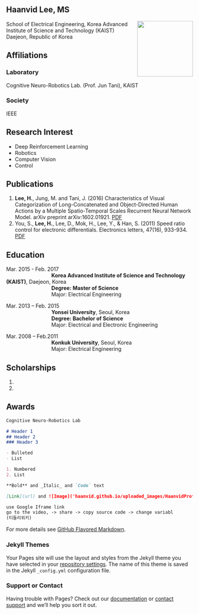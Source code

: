 ## Haanvid Lee, MS
<img class="TextWrap" src="https://haanvid.github.io/uploaded_images/HaanvidProfile.jpg" width="150" style="float : right">  
School of Electrical Engineering,  
Korea Advanced Institute of Science and Technology (KAIST)  
Daejeon, Republic of Korea  

## Affiliations

### Laboratory
Cognitive Neuro-Robotics Lab. (Prof. Jun Tani), KAIST

### Society
IEEE


## Research Interest

- Deep Reinforcement Learning
- Robotics
- Computer Vision
- Control

## Publications
1. **Lee, H.**, Jung, M. and Tani, J. (2016) Characteristics of Visual Categorization of Long-Concatenated and Object-Directed Human Actions by a Multiple Spatio-Temporal Scales Recurrent Neural Network Model. arXiv preprint arXiv:1602.01921.
[PDF](https://arxiv.org/pdf/1602.01921.pdf)
2. You, S., **Lee, H.**, Lee, D., Mok, H., Lee, Y., & Han, S. (2011) Speed ratio control for electronic differentials. Electronics letters, 47(16), 933-934.  
[PDF](http://ieeexplore.ieee.org/document/5980042/)

## Education

Mar. 2015 - Feb. 2017  
&nbsp;&nbsp;&nbsp;&nbsp;&nbsp;&nbsp;&nbsp;&nbsp;&nbsp;&nbsp;&nbsp;&nbsp;&nbsp;&nbsp;&nbsp;&nbsp;&nbsp;&nbsp;&nbsp;&nbsp;&nbsp;&nbsp;&nbsp;&nbsp;&nbsp;&nbsp;&nbsp;&nbsp;&nbsp;&nbsp; **Korea Advanced Institute of Science and Technology (KAIST)**, Daejeon, Korea  
&nbsp;&nbsp;&nbsp;&nbsp;&nbsp;&nbsp;&nbsp;&nbsp;&nbsp;&nbsp;&nbsp;&nbsp;&nbsp;&nbsp;&nbsp;&nbsp;&nbsp;&nbsp;&nbsp;&nbsp;&nbsp;&nbsp;&nbsp;&nbsp;&nbsp;&nbsp;&nbsp;&nbsp;&nbsp;&nbsp; **Degree: Master of Science**  
&nbsp;&nbsp;&nbsp;&nbsp;&nbsp;&nbsp;&nbsp;&nbsp;&nbsp;&nbsp;&nbsp;&nbsp;&nbsp;&nbsp;&nbsp;&nbsp;&nbsp;&nbsp;&nbsp;&nbsp;&nbsp;&nbsp;&nbsp;&nbsp;&nbsp;&nbsp;&nbsp;&nbsp;&nbsp;&nbsp; Major: Electrical Engineering  
 


Mar. 2013 – Feb. 2015  
&nbsp;&nbsp;&nbsp;&nbsp;&nbsp;&nbsp;&nbsp;&nbsp;&nbsp;&nbsp;&nbsp;&nbsp;&nbsp;&nbsp;&nbsp;&nbsp;&nbsp;&nbsp;&nbsp;&nbsp;&nbsp;&nbsp;&nbsp;&nbsp;&nbsp;&nbsp;&nbsp;&nbsp;&nbsp;&nbsp; **Yonsei University**, Seoul, Korea  
&nbsp;&nbsp;&nbsp;&nbsp;&nbsp;&nbsp;&nbsp;&nbsp;&nbsp;&nbsp;&nbsp;&nbsp;&nbsp;&nbsp;&nbsp;&nbsp;&nbsp;&nbsp;&nbsp;&nbsp;&nbsp;&nbsp;&nbsp;&nbsp;&nbsp;&nbsp;&nbsp;&nbsp;&nbsp;&nbsp; **Degree: Bachelor of Science**  
&nbsp;&nbsp;&nbsp;&nbsp;&nbsp;&nbsp;&nbsp;&nbsp;&nbsp;&nbsp;&nbsp;&nbsp;&nbsp;&nbsp;&nbsp;&nbsp;&nbsp;&nbsp;&nbsp;&nbsp;&nbsp;&nbsp;&nbsp;&nbsp;&nbsp;&nbsp;&nbsp;&nbsp;&nbsp;&nbsp; Major: Electrical and Electronic Engineering  
 

Mar. 2008 – Feb.2011  
&nbsp;&nbsp;&nbsp;&nbsp;&nbsp;&nbsp;&nbsp;&nbsp;&nbsp;&nbsp;&nbsp;&nbsp;&nbsp;&nbsp;&nbsp;&nbsp;&nbsp;&nbsp;&nbsp;&nbsp;&nbsp;&nbsp;&nbsp;&nbsp;&nbsp;&nbsp;&nbsp;&nbsp;&nbsp;&nbsp; **Konkuk University**, Seoul, Korea  
&nbsp;&nbsp;&nbsp;&nbsp;&nbsp;&nbsp;&nbsp;&nbsp;&nbsp;&nbsp;&nbsp;&nbsp;&nbsp;&nbsp;&nbsp;&nbsp;&nbsp;&nbsp;&nbsp;&nbsp;&nbsp;&nbsp;&nbsp;&nbsp;&nbsp;&nbsp;&nbsp;&nbsp;&nbsp;&nbsp; Major: Electrical Engineering 


## Scholarships
1. 
2. 

## Awards

```markdown
Cognitive Neuro-Robotics Lab

# Header 1
## Header 2
### Header 3

- Bulleted
- List

1. Numbered
2. List

**Bold** and _Italic_ and `Code` text

[Link](url) and ![Image]('haanvid.github.io/uploaded_images/HaanvidProfile.jpg')

use Google Iframe link
go to the video, -> share -> copy source code -> change variabl
(티들리위키)
```

For more details see [GitHub Flavored Markdown](https://guides.github.com/features/mastering-markdown/).

### Jekyll Themes

Your Pages site will use the layout and styles from the Jekyll theme you have selected in your [repository settings](https://github.com/haanvid/haanvid.github.io/settings). The name of this theme is saved in the Jekyll `_config.yml` configuration file.

### Support or Contact

Having trouble with Pages? Check out our [documentation](https://help.github.com/categories/github-pages-basics/) or [contact support](https://github.com/contact) and we’ll help you sort it out.
